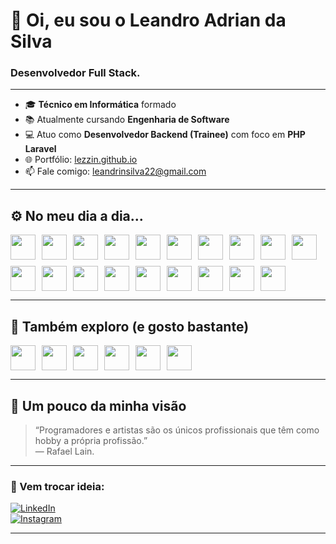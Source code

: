 # 👋 Oi, eu sou o Leandro Adrian da Silva

### Desenvolvedor Full Stack.  

---

- 🎓 **Técnico em Informática** formado
- 📚 Atualmente cursando **Engenharia de Software**
- 💻 Atuo como **Desenvolvedor Backend (Trainee)** com foco em **PHP Laravel**
- 🌐 Portfólio: [lezzin.github.io](https://lezzin.github.io/)
- 📫 Fale comigo: [leandrinsilva22@gmail.com](mailto:leandrinsilva22@gmail.com)

---

## ⚙️ No meu dia a dia...

<div style="display: flex; flex-wrap: wrap; gap: 10px;">
    <img src="https://cdn.jsdelivr.net/gh/devicons/devicon@latest/icons/html5/html5-original.svg" width="40"/>
    <img src="https://cdn.jsdelivr.net/gh/devicons/devicon@latest/icons/css3/css3-original.svg" width="40"/>
    <img src="https://cdn.jsdelivr.net/gh/devicons/devicon@latest/icons/sass/sass-original.svg" width="40"/>
    <img src="https://cdn.jsdelivr.net/gh/devicons/devicon@latest/icons/bootstrap/bootstrap-original.svg" width="40"/>
    <img src="https://cdn.jsdelivr.net/gh/devicons/devicon@latest/icons/javascript/javascript-original.svg" width="40"/>
    <img src="https://cdn.jsdelivr.net/gh/devicons/devicon@latest/icons/jquery/jquery-original.svg" width="40"/>
    <img src="https://cdn.jsdelivr.net/gh/devicons/devicon@latest/icons/vuejs/vuejs-original.svg" width="40"/>
    <img src="https://cdn.jsdelivr.net/gh/devicons/devicon@latest/icons/quasar/quasar-plain.svg" width="40"/>
    <img src="https://cdn.jsdelivr.net/gh/devicons/devicon@latest/icons/php/php-original.svg" width="40"/>
    <img src="https://cdn.jsdelivr.net/gh/devicons/devicon@latest/icons/codeigniter/codeigniter-plain.svg" width="40"/>
    <img src="https://cdn.jsdelivr.net/gh/devicons/devicon@latest/icons/laravel/laravel-original.svg" width="40"/>
    <img src="https://cdn.jsdelivr.net/gh/devicons/devicon@latest/icons/mysql/mysql-original.svg" width="40"/>
    <img src="https://cdn.jsdelivr.net/gh/devicons/devicon@latest/icons/firebase/firebase-original.svg" width="40"/>
    <img src="https://cdn.jsdelivr.net/gh/devicons/devicon@latest/icons/googlecloud/googlecloud-original.svg" width="40"/>
    <img src="https://cdn.jsdelivr.net/gh/devicons/devicon@latest/icons/git/git-original.svg" width="40"/>
    <img src="https://cdn.jsdelivr.net/gh/devicons/devicon@latest/icons/figma/figma-original.svg" width="40"/>
    <img src="https://cdn.jsdelivr.net/gh/devicons/devicon@latest/icons/canva/canva-original.svg" width="40"/>
    <img src="https://cdn.jsdelivr.net/gh/devicons/devicon@latest/icons/windows8/windows8-original.svg" width="40"/>
    <img src="https://cdn.jsdelivr.net/gh/devicons/devicon@latest/icons/vscode/vscode-original.svg" width="40"/>
</div>

---

## 🧠 Também exploro (e gosto bastante)

<div style="display: flex; flex-wrap: wrap; gap: 10px;">
    <img src="https://cdn.jsdelivr.net/gh/devicons/devicon@latest/icons/tailwindcss/tailwindcss-original.svg" width="40"/>
    <img src="https://cdn.jsdelivr.net/gh/devicons/devicon@latest/icons/python/python-original.svg" width="40"/>
    <img src="https://cdn.jsdelivr.net/gh/devicons/devicon@latest/icons/django/django-plain.svg" width="40"/>
    <img src="https://cdn.jsdelivr.net/gh/devicons/devicon@latest/icons/postgresql/postgresql-original.svg" width="40"/>
    <img src="https://cdn.jsdelivr.net/gh/devicons/devicon@latest/icons/dart/dart-original.svg" width="40"/>
    <img src="https://cdn.jsdelivr.net/gh/devicons/devicon@latest/icons/flutter/flutter-original.svg" width="40"/>
</div>

---

## 🧩 Um pouco da minha visão

> “Programadores e artistas são os únicos profissionais que têm como hobby a própria profissão.”  
> — Rafael Lain.

---

### 🤝 Vem trocar ideia:

[![LinkedIn](https://img.shields.io/badge/-LinkedIn-0A66C2?style=for-the-badge&logo=linkedin&logoColor=white)](https://www.linkedin.com/in/leandro-adrian/)  
[![Instagram](https://img.shields.io/badge/-Instagram-E4405F?style=for-the-badge&logo=instagram&logoColor=white)](https://www.instagram.com/leandroadrian_)

---
